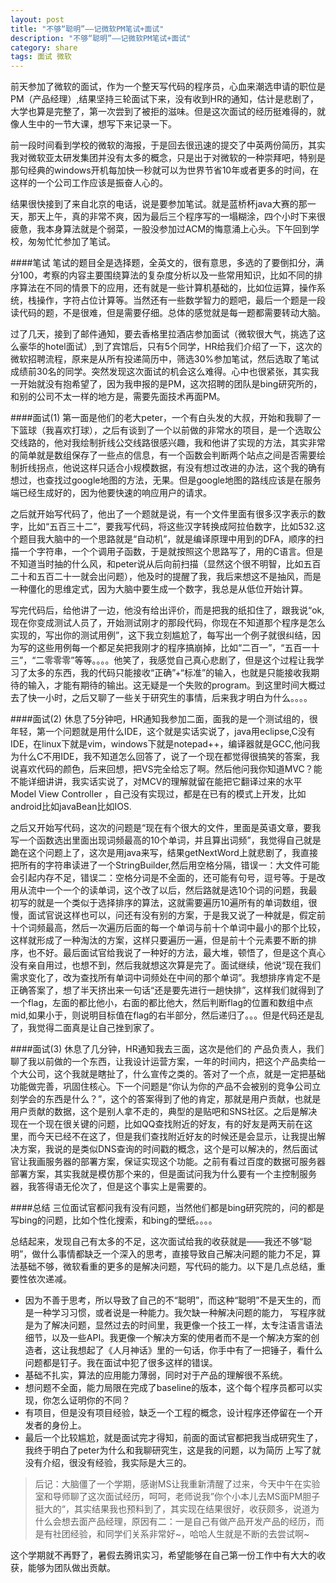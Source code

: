 ```yaml
---
layout: post
title: "不够“聪明”——记微软PM笔试+面试"
description: "不够“聪明”——记微软PM笔试+面试"
category: share
tags: 面试 微软
---
```


前天参加了微软的面试，作为一个整天写代码的程序员，心血来潮选申请的职位是PM（产品经理）,结果坚持三轮面试下来，没有收到HR的通知，估计是悲剧了，大学也算是完整了，第一次尝到了被拒的滋味。但是这次面试的经历挺难得的，就像人生中的一节大课，想写下来记录一下。

前一段时间看到学校的微软的海报，于是回去很迅速的提交了中英两份简历，其实我对微软亚太研发集团并没有太多的概念，只是出于对微软的一种崇拜吧，特别是那句经典的windows开机每加快一秒就可以为世界节省10年或者更多的时间，在这样的一个公司工作应该是振奋人心的。

结果很快接到了来自北京的电话，说是要参加笔试。就是蓝桥杯java大赛的那一天，那天上午，真的非常不爽，因为最后三个程序写的一塌糊涂，四个小时下来很疲惫，我本身算法就是个弱菜，一股没参加过ACM的悔意涌上心头。下午回到学校，匆匆忙忙参加了笔试。

####笔试
笔试的题目全是选择题，全英文的，很有意思，多选的了要倒扣分，满分100，考察的内容主要围绕算法的复杂度分析以及一些常用知识，比如不同的排序算法在不同的情景下的应用，还有就是一些计算机基础的，比如位运算，操作系统，栈操作，字符占位计算等。当然还有一些数学智力的题吧，最后一个题是一段读代码的题，不是很难，但是需要仔细。总体的感觉就是每一题都需要转动大脑。

过了几天，接到了邮件通知，要去香格里拉酒店参加面试（微软很大气，挑选了这么豪华的hotel面试）,到了宾馆后，只有5个同学，HR给我们介绍了一下，这次的微软招聘流程，原来是从所有投递简历中，筛选30%参加笔试，然后选取了笔试成绩前30名的同学。突然发现这次面试的机会这么难得。心中也很紧张，其实我一开始就没有抱希望了，因为我申报的是PM，这次招聘的团队是bing研究所的，和别的公司不太一样的地方是，需要先面技术再面PM。


####面试(1)
第一面是他们的老大peter，一个有白头发的大叔，开始和我聊了一下篮球（我喜欢打球），之后有谈到了一个以前做的非常水的项目，是一个选取公交线路的，他对我绘制折线公交线路很感兴趣，我和他讲了实现的方法，其实非常的简单就是数组保存了一些点的信息，有一个函数会判断两个站点之间是否需要绘制折线拐点，他说这样只适合小规模数据，有没有想过改进的办法，这个我的确有想过，也查找过google地图的方法，无果。但是google地图的路线应该是在服务端已经生成好的，因为他要快速的响应用户的请求。

之后就开始写代码了，他出了一个题就是说，有一个文件里面有很多汉字表示的数字，比如“五百三十二”，要我写代码，将这些汉字转换成阿拉伯数字，比如532.这个题目我大脑中的一个思路就是“自动机”，就是编译原理中用到的DFA，顺序的扫描一个字符串，一个个调用子函数，于是就按照这个思路写了，用的C语言。但是不知道当时抽的什么风，和peter说从后向前扫描（显然这个很不明智，比如五百二十和五百二十一就会出问题），他及时的提醒了我，我后来想这不是抽风，而是一种僵化的思维定式，因为大脑中要生成一个数字，我总是从低位开始计算。

写完代码后，给他讲了一边，他没有给出评价，而是把我的纸扣住了，跟我说“ok,现在你变成测试人员了，开始测试刚才的那段代码，你现在不知道那个程序是怎么实现的，写出你的测试用例”，这下我立刻尴尬了，每写出一个例子就很纠结，因为写的这些用例每一个都足矣把我刚才的程序搞崩掉，比如“二百一”，“五百一十三”，“二零零零”等等。。。。他笑了，我感觉自己真心悲剧了，但是这个过程让我学习了太多的东西，我的代码只能接收“正确”+“标准”的输入，也就是只能接收我期待的输入，才能有期待的输出。这无疑是一个失败的program。到这里时间大概过去了快一小时，之后又聊了一些关于研究生的事情，后来我才明白为什么。。。。

####面试(2)
休息了5分钟吧，HR通知我参加二面，面我的是一个测试组的，很年轻，第一个问题就是用什么IDE，这个就是实话实说了，java用eclipse,C没有IDE，在linux下就是vim，windows下就是notepad++，编译器就是GCC,他问我为什么C不用IDE，我不知道怎么回答了，说了一个现在都觉得很搞笑的答案，我说喜欢代码的颜色，后来回想，把VS完全给忘了啊。然后他问我你知道MVC？能不能详细讲讲，我实话实说了，对MCV的理解就留在能把它翻译过来的水平Model View Controller ，自己没有实现过，都是在已有的模式上开发，比如android比如javaBean比如IOS.

之后又开始写代码，这次的问题是“现在有个很大的文件，里面是英语文章，要我写一个函数选出里面出现词频最高的10个单词，并且算出词频”，我觉得自己就是跪在这个问题上了，这次是用java来写，结果getNextWord上就悲剧了，我直接把所有的字符串读进了一个StringBuilder,然后用空格分隔，错误一：大文件可能会引起内存不足，错误二：空格分词是不全面的，还可能有句号，逗号等。于是改用从流中一个一个的读单词，这个改了以后，然后路就是选10个词的问题，我最初写的就是一个类似于选择排序的算法，这就需要遍历10遍所有的单词数组，很慢，面试官说这样也可以，问还有没有别的方案，于是我又说了一种就是，假定前十个词频最高，然后一次遍历后面的每一个单词与前十个单词中最小的那个比较，这样就形成了一种淘汰的方案，这样只要遍历一遍，但是前十个元素要不断的排序，也不好。最后面试官给我说了一种好的方法，最大堆，顿悟了，但是这个真心没有亲自用过，也想不到，然后我就想这次算是完了。面试继续，他说“现在我们需求变化了，改为查找所有单词中词频处在中间的那个单词”。我想排序肯定不是正确答案了，想了半天挤出来一句话“还是要先进行一趟快排”，这样我们就得到了一个flag，左面的都比他小，右面的都比他大，然后判断flag的位置和数组中点mid,如果小于，则说明目标值在flag的右半部分，然后递归了。。。但是代码还是乱了，我觉得二面真是让自己挫到家了。

####面试(3)
休息了几分钟，HR通知我去三面，这次是他们的 产品负责人，我们聊了我以前做的一个东西，让我设计运营方案，一年的时间内，把这个产品卖给一个大公司，这个我就是瞎扯了，什么宣传之类的。答对了一个点，就是一定把基础功能做完善，巩固住核心。下一个问题是“你认为你的产品不会被别的竞争公司立刻学会的东西是什么？”，这个的答案得到了他的肯定，那就是用户贡献，也就是用户贡献的数据，这个是别人拿不走的，典型的是贴吧和SNS社区。之后是解决现在一个现在很关键的问题，比如QQ查找附近的好友，有的好友是两天前在这里，而今天已经不在这了，但是我们查找附近好友的时候还是会显示，让我提出解决方案，我说的是类似DNS查询的时间戳的概念，这个是可以解决的，然后面试官让我画服务器的部署方案，保证实现这个功能。之前有看过百度的数据可服务器部署方案，其实我就是模仿那个来的，但是面试问我为什么要有一个主控制服务器，我答得语无伦次了，但是这个事实上是需要的。


####总结
三位面试官都问我有没有问题，当然他们都是bing研究院的，问的都是写bing的问题，比如个性化搜索，和bing的壁纸。。。。

总结起来，发现自己有太多的不足，这次面试给我的收获就是——我还不够“聪明”，做什么事情都缺乏一个深入的思考，直接导致自己解决问题的能力不足，算法基础不够，微软看重的更多的是解决问题，写代码的能力。以下是几点总结，重要性依次递减。

+ 因为不善于思考，所以导致了自己的不“聪明”，而这种“聪明”不是天生的，而是一种学习习惯，或者说是一种能力。我欠缺一种解决问题的能力，  写程序就是为了解决问题，显然过去的时间里，我更像一个技工一样，太专注语言语法细节，以及一些API。我更像一个解决方案的使用者而不是一个解决方案的创造者，这让我想起了《人月神话》里的一句话，你手中有了一把锤子，看什么问题都是钉子。我在面试中犯了很多这样的错误。
+ 基础不扎实，算法的应用能力薄弱，同时对于产品的理解很不系统。
+ 想问题不全面，能力局限在完成了baseline的版本，这个每个程序员都可以实现，你怎么证明你的不同？
+ 有项目，但是没有项目经验，缺乏一个工程的概念，设计程序还停留在一个开发者的身份上。
+ 最后一个比较尴尬，就是面试完才得知，前面的面试官都把我当成研究生了，我终于明白了peter为什么和我聊研究生，这是我的问题，以为简历   上写了就没有介绍，很没有经验，我实际是大三的。
   
> 后记：大脑僵了一个学期，感谢MS让我重新清醒了过来，今天中午在实验室和导师聊了这次面试经历，呵呵，老师说我”你个小本儿去MS面PM胆子挺大的“，其实结果我也预料到了，其实现在结果很好，收获颇多，说道为什么会想去面产品经理，原因有二：一是自己有做产品开发产品的经历，而是有社团经验，和同学们关系非常好~，哈哈人生就是不断的去尝试啊~

这个学期就不再野了，暑假去腾讯实习，希望能够在自己第一份工作中有大大的收获，能够为团队做出贡献。
